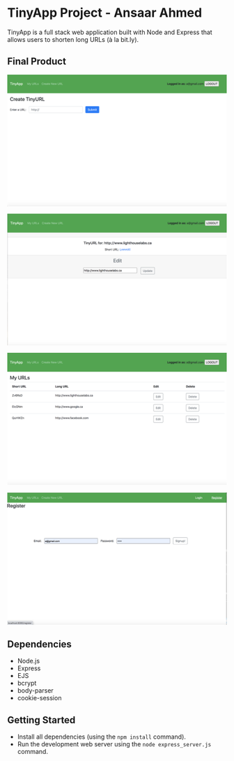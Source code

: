 # TinyApp Project - Ansaar Ahmed

TinyApp is a full stack web application built with Node and Express that allows users to shorten long URLs (à la bit.ly).

## Final Product

!["Screenshot of new URL page"](https://github.com/ansaar14/tinyapp/blob/master/docs/create_a_new_URL_page.png)

!["Screenshot of Edit Page"](https://github.com/ansaar14/tinyapp/blob/master/docs/edit_page.png)

!["Screenshot of Home Page"](https://github.com/ansaar14/tinyapp/blob/master/docs/home_page.png)

!["Screenshot of Registration Page"](https://github.com/ansaar14/tinyapp/blob/master/docs/register_page.png)

## Dependencies

- Node.js
- Express
- EJS
- bcrypt
- body-parser
- cookie-session

## Getting Started

- Install all dependencies (using the `npm install` command).
- Run the development web server using the `node express_server.js` command.